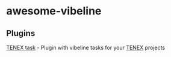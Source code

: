 # awesome-vibeline

## Plugins
[TENEX task](plugins/tenex-task/) - Plugin with vibeline tasks for your [TENEX](https://github.com/pablof7z/tenex) projects
